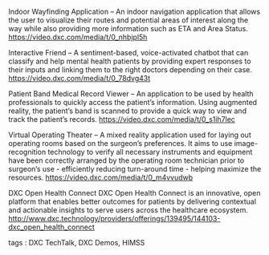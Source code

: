 

Indoor Wayfinding Application – An indoor navigation application that allows the user to visualize their routes and potential areas of interest along the way while also providing more information such as ETA and Area Status.
https://video.dxc.com/media/t/0_nhbjpl5h



Interactive Friend – A sentiment-based, voice-activated chatbot that can classify and help mental health patients by providing expert responses to their inputs and linking them to the right doctors depending on their case. 
https://video.dxc.com/media/t/0_78dvg43t


Patient Band Medical Record Viewer – An application to be used by health professionals to quickly access the patient’s information. Using augmented reality, the patient’s band is scanned to provide a quick way to view and track the patient’s records.
https://video.dxc.com/media/t/0_s1ih7lec


Virtual Operating Theater – A mixed reality application used for laying out operating rooms based on the surgeon’s preferences. It aims to use image-recognition technology to verify all necessary instruments and equipment have been correctly arranged by the operating room technician prior to surgeon’s use - efficiently reducing turn-around time - helping maximize the resources.
https://video.dxc.com/media/t/0_m4vvudwb


DXC Open Health Connect
DXC Open Health Connect is an innovative, open platform that enables better outcomes for patients by delivering contextual and actionable insights to serve users across the healthcare ecosystem. 
http://www.dxc.technology/providers/offerings/139495/144103-dxc_open_health_connect


tags : DXC TechTalk, DXC Demos, HIMSS
